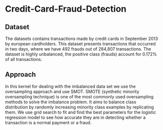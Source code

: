# Credit-Card-Fraud-Detection

## Dataset

The datasets contains transactions made by credit cards in September 2013 by european cardholders. 
This dataset presents transactions that occurred in two days, where we have 492 frauds out of 284,807 transactions. 
The dataset is highly unbalanced, the positive class (frauds) account for 0.172% of all transactions.  

## Approach
In this kernel for dealing with the imbalanced data set we use the oversampling approach and use SMOT.
SMOTE (synthetic minority oversampling technique) is one of the most commonly used oversampling methods to solve the imbalance problem. It aims to balance class distribution by randomly increasing minority class examples by replicating them. 
We use grid search to fit and find the best parameters for the logistic regression model to see how accurate they are in detecting whether a transaction is a normal payment or a fraud. 
